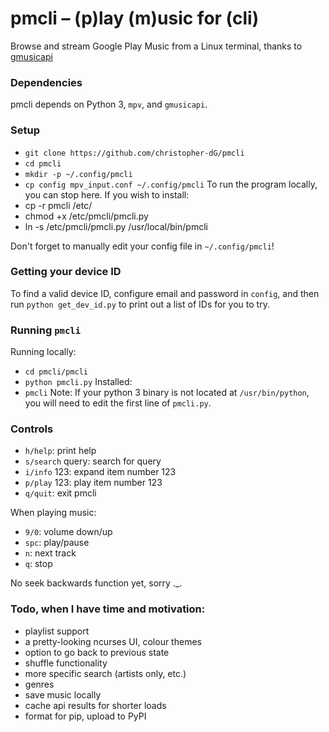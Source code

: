 # pmcli – (p)lay (m)usic for (cli)
Browse and stream Google Play Music from a Linux terminal, thanks to [gmusicapi](https://github.com/simon-weber/gmusicapi)

### Dependencies 
pmcli depends on Python 3, `mpv`, and `gmusicapi`.

### Setup
- `git clone https://github.com/christopher-dG/pmcli`
- `cd pmcli`
- `mkdir -p ~/.config/pmcli`
- `cp config mpv_input.conf ~/.config/pmcli`
To run the program locally, you can stop here. If you wish to install:
- cp -r pmcli /etc/
- chmod +x /etc/pmcli/pmcli.py
- ln -s /etc/pmcli/pmcli.py /usr/local/bin/pmcli

Don't forget to manually edit your config file in `~/.config/pmcli`!

### Getting your device ID
To find a valid device ID, configure email and password in `config`, and then run `python get_dev_id.py` to print out a list of IDs for you to try.

### Running `pmcli`
Running locally: 
- `cd pmcli/pmcli`
- `python pmcli.py`
Installed:
- `pmcli`
Note: If your python 3 binary is not located at `/usr/bin/python`, you will need to edit the first line of `pmcli.py`. 

### Controls
- `h/help`: print help
- `s/search` query: search for query
- `i/info` 123: expand item number 123
- `p/play` 123: play item number 123
- `q/quit`: exit pmcli

When playing music:

- `9/0`: volume down/up
- `spc`: play/pause
- `n`: next track
- `q`: stop

No seek backwards function yet, sorry ._.

### Todo, when I have time and motivation:
- playlist support
- a pretty-looking ncurses UI, colour themes
- option to go back to previous state
- shuffle functionality
- more specific search (artists only, etc.)
- genres
- save music locally
- cache api results for shorter loads
- format for pip, upload to PyPI
